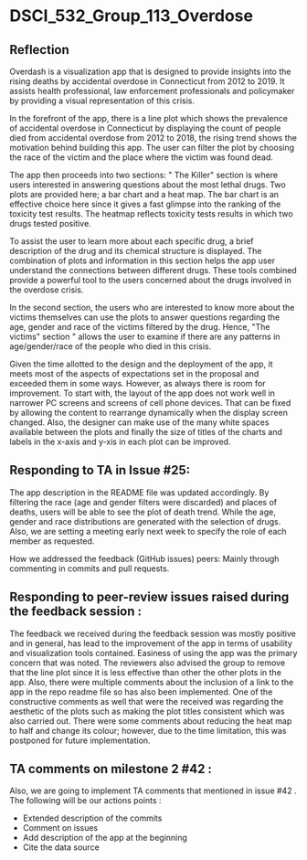 # DSCI_532_Group_113_Overdose

## Reflection

Overdash is a visualization app that is designed to provide insights into the rising deaths by accidental overdose in Connecticut from 2012 to 2019. It assists health professional, law enforcement professionals and policymaker by providing a visual representation of this crisis. 

In the forefront of the app, there is a line plot which shows the prevalence of accidental overdose in Connecticut by displaying the count of people died from accidental overdose from 2012 to 2018, the rising trend shows the motivation behind building this app. The user can filter the plot by choosing the race of the victim and the place where the victim was found dead.

The app then proceeds into two sections: " The Killer" section is where users interested in answering questions about the most lethal drugs. Two plots are provided here; a bar chart and a heat map. The bar chart is an effective choice here since it gives a fast glimpse into the ranking of the toxicity test results. The heatmap reflects toxicity tests results in which two drugs tested positive.

To assist the user to learn more about each specific drug, a brief description of the drug and its chemical structure is displayed. The combination of plots and information in this section helps the app user understand the connections between different drugs. These tools combined provide a powerful tool to the users concerned about the drugs involved in the overdose crisis.

In the second section, the users who are interested to know more about the victims themselves can use the plots to answer questions regarding the age, gender and race of the victims filtered by the drug. Hence, "The victims" section " allows the user to examine if there are any patterns in age/gender/race of the people who died in this crisis.

Given the time allotted to the design and the deployment of the app, it meets most of the aspects of expectations set in the proposal and exceeded them in some ways. However, as always there is room for improvement.  To start with, the layout of the app does not work well in narrower PC screens and screens of cell phone devices. That can be fixed by allowing the content to rearrange dynamically when the display screen changed. Also, the designer can make use of the many white spaces available between the plots and finally the size of titles of the charts and labels in the x-axis and y-xis in each plot can be improved.

## Responding to TA in Issue #25:

The app description in the README file was updated accordingly.  By filtering the race (age and gender filters were discarded) and places of deaths, users will be able to see the plot of death trend. While the age, gender and race distributions are generated with the selection of drugs. Also, we are setting a meeting early next week to specify the role of each member as requested.

How we addressed the feedback (GitHub issues) peers: 
Mainly through commenting in commits and pull requests.

## Responding to peer-review issues raised during the feedback session :

The feedback we received during the feedback session was mostly positive and in general, has lead to the improvement of the app in terms of usability and visualization tools contained. Easiness of using the app was the primary concern that was noted. The reviewers also advised the group to remove that the line plot since it is less effective than other the other plots in the app. Also, there were multiple comments about the inclusion of a link to the app in the repo readme file so has also been implemented. One of the constructive comments as well that were the received was regarding the aesthetic of the plots such as making the plot titles consistent which was also carried out.  There were some comments about reducing the heat map to half and change its colour; however, due to the time limitation, this was postponed for future implementation.

## TA comments on milestone 2 #42 :

Also, we are going to implement TA comments that mentioned in issue #42 . The following will be our actions points : 
- Extended description of the commits
- Comment on issues
- Add description of the app at the beginning
- Cite the data source


